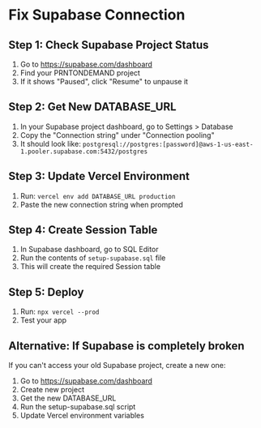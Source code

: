 # Fix Supabase Connection

## Step 1: Check Supabase Project Status
1. Go to https://supabase.com/dashboard
2. Find your PRNTONDEMAND project
3. If it shows "Paused", click "Resume" to unpause it

## Step 2: Get New DATABASE_URL
1. In your Supabase project dashboard, go to Settings > Database
2. Copy the "Connection string" under "Connection pooling"
3. It should look like: `postgresql://postgres:[password]@aws-1-us-east-1.pooler.supabase.com:5432/postgres`

## Step 3: Update Vercel Environment
1. Run: `vercel env add DATABASE_URL production`
2. Paste the new connection string when prompted

## Step 4: Create Session Table
1. In Supabase dashboard, go to SQL Editor
2. Run the contents of `setup-supabase.sql` file
3. This will create the required Session table

## Step 5: Deploy
1. Run: `npx vercel --prod`
2. Test your app

## Alternative: If Supabase is completely broken
If you can't access your old Supabase project, create a new one:
1. Go to https://supabase.com/dashboard
2. Create new project
3. Get the new DATABASE_URL
4. Run the setup-supabase.sql script
5. Update Vercel environment variables




